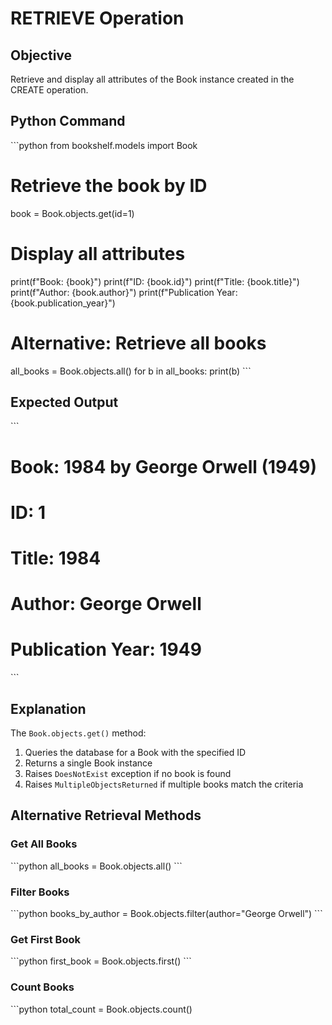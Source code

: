 # RETRIEVE Operation

## Objective
Retrieve and display all attributes of the Book instance created in the CREATE operation.

## Python Command

\`\`\`python
from bookshelf.models import Book

# Retrieve the book by ID
book = Book.objects.get(id=1)

# Display all attributes
print(f"Book: {book}")
print(f"ID: {book.id}")
print(f"Title: {book.title}")
print(f"Author: {book.author}")
print(f"Publication Year: {book.publication_year}")

# Alternative: Retrieve all books
all_books = Book.objects.all()
for b in all_books:
    print(b)
\`\`\`

## Expected Output

\`\`\`
# Book: 1984 by George Orwell (1949)
# ID: 1
# Title: 1984
# Author: George Orwell
# Publication Year: 1949
\`\`\`

## Explanation

The `Book.objects.get()` method:
1. Queries the database for a Book with the specified ID
2. Returns a single Book instance
3. Raises `DoesNotExist` exception if no book is found
4. Raises `MultipleObjectsReturned` if multiple books match the criteria

## Alternative Retrieval Methods

### Get All Books
\`\`\`python
all_books = Book.objects.all()
\`\`\`

### Filter Books
\`\`\`python
books_by_author = Book.objects.filter(author="George Orwell")
\`\`\`

### Get First Book
\`\`\`python
first_book = Book.objects.first()
\`\`\`

### Count Books
\`\`\`python
total_count = Book.objects.count()
